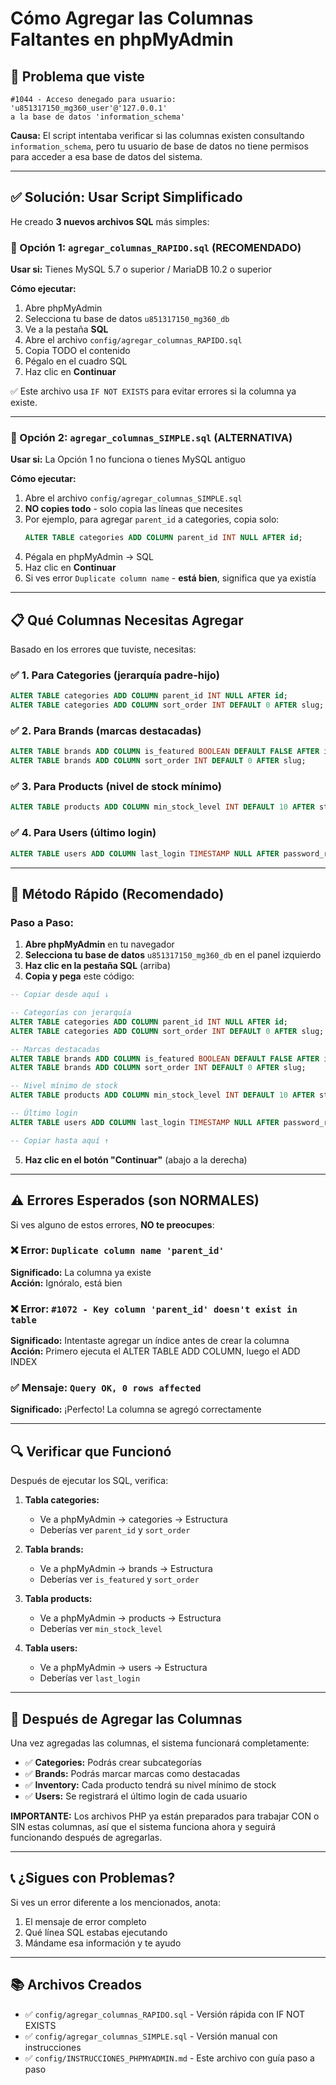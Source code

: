 # Cómo Agregar las Columnas Faltantes en phpMyAdmin

## 🚨 Problema que viste

```
#1044 - Acceso denegado para usuario: 'u851317150_mg360_user'@'127.0.0.1' 
a la base de datos 'information_schema'
```

**Causa:** El script intentaba verificar si las columnas existen consultando `information_schema`, pero tu usuario de base de datos no tiene permisos para acceder a esa base de datos del sistema.

---

## ✅ Solución: Usar Script Simplificado

He creado **3 nuevos archivos SQL** más simples:

### 📄 Opción 1: `agregar_columnas_RAPIDO.sql` (RECOMENDADO)

**Usar si:** Tienes MySQL 5.7 o superior / MariaDB 10.2 o superior

**Cómo ejecutar:**
1. Abre phpMyAdmin
2. Selecciona tu base de datos `u851317150_mg360_db`
3. Ve a la pestaña **SQL**
4. Abre el archivo `config/agregar_columnas_RAPIDO.sql`
5. Copia TODO el contenido
6. Pégalo en el cuadro SQL
7. Haz clic en **Continuar**

✅ Este archivo usa `IF NOT EXISTS` para evitar errores si la columna ya existe.

---

### 📄 Opción 2: `agregar_columnas_SIMPLE.sql` (ALTERNATIVA)

**Usar si:** La Opción 1 no funciona o tienes MySQL antiguo

**Cómo ejecutar:**
1. Abre el archivo `config/agregar_columnas_SIMPLE.sql`
2. **NO copies todo** - solo copia las líneas que necesites
3. Por ejemplo, para agregar `parent_id` a categories, copia solo:
   ```sql
   ALTER TABLE categories ADD COLUMN parent_id INT NULL AFTER id;
   ```
4. Pégala en phpMyAdmin → SQL
5. Haz clic en **Continuar**
6. Si ves error `Duplicate column name` - **está bien**, significa que ya existía

---

## 📋 Qué Columnas Necesitas Agregar

Basado en los errores que tuviste, necesitas:

### ✅ 1. Para Categories (jerarquía padre-hijo)
```sql
ALTER TABLE categories ADD COLUMN parent_id INT NULL AFTER id;
ALTER TABLE categories ADD COLUMN sort_order INT DEFAULT 0 AFTER slug;
```

### ✅ 2. Para Brands (marcas destacadas)
```sql
ALTER TABLE brands ADD COLUMN is_featured BOOLEAN DEFAULT FALSE AFTER is_active;
ALTER TABLE brands ADD COLUMN sort_order INT DEFAULT 0 AFTER slug;
```

### ✅ 3. Para Products (nivel de stock mínimo)
```sql
ALTER TABLE products ADD COLUMN min_stock_level INT DEFAULT 10 AFTER stock_quantity;
```

### ✅ 4. Para Users (último login)
```sql
ALTER TABLE users ADD COLUMN last_login TIMESTAMP NULL AFTER password_reset_expires;
```

---

## 🎯 Método Rápido (Recomendado)

### Paso a Paso:

1. **Abre phpMyAdmin** en tu navegador
2. **Selecciona tu base de datos** `u851317150_mg360_db` en el panel izquierdo
3. **Haz clic en la pestaña SQL** (arriba)
4. **Copia y pega** este código:

```sql
-- Copiar desde aquí ↓

-- Categorías con jerarquía
ALTER TABLE categories ADD COLUMN parent_id INT NULL AFTER id;
ALTER TABLE categories ADD COLUMN sort_order INT DEFAULT 0 AFTER slug;

-- Marcas destacadas  
ALTER TABLE brands ADD COLUMN is_featured BOOLEAN DEFAULT FALSE AFTER is_active;
ALTER TABLE brands ADD COLUMN sort_order INT DEFAULT 0 AFTER slug;

-- Nivel mínimo de stock
ALTER TABLE products ADD COLUMN min_stock_level INT DEFAULT 10 AFTER stock_quantity;

-- Último login
ALTER TABLE users ADD COLUMN last_login TIMESTAMP NULL AFTER password_reset_expires;

-- Copiar hasta aquí ↑
```

5. **Haz clic en el botón "Continuar"** (abajo a la derecha)

---

## ⚠️ Errores Esperados (son NORMALES)

Si ves alguno de estos errores, **NO te preocupes**:

### ❌ Error: `Duplicate column name 'parent_id'`
**Significado:** La columna ya existe  
**Acción:** Ignóralo, está bien

### ❌ Error: `#1072 - Key column 'parent_id' doesn't exist in table`
**Significado:** Intentaste agregar un índice antes de crear la columna  
**Acción:** Primero ejecuta el ALTER TABLE ADD COLUMN, luego el ADD INDEX

### ✅ Mensaje: `Query OK, 0 rows affected`
**Significado:** ¡Perfecto! La columna se agregó correctamente

---

## 🔍 Verificar que Funcionó

Después de ejecutar los SQL, verifica:

1. **Tabla categories:**
   - Ve a phpMyAdmin → categories → Estructura
   - Deberías ver `parent_id` y `sort_order`

2. **Tabla brands:**
   - Ve a phpMyAdmin → brands → Estructura  
   - Deberías ver `is_featured` y `sort_order`

3. **Tabla products:**
   - Ve a phpMyAdmin → products → Estructura
   - Deberías ver `min_stock_level`

4. **Tabla users:**
   - Ve a phpMyAdmin → users → Estructura
   - Deberías ver `last_login`

---

## 🚀 Después de Agregar las Columnas

Una vez agregadas las columnas, el sistema funcionará completamente:

- ✅ **Categories:** Podrás crear subcategorías
- ✅ **Brands:** Podrás marcar marcas como destacadas
- ✅ **Inventory:** Cada producto tendrá su nivel mínimo de stock
- ✅ **Users:** Se registrará el último login de cada usuario

**IMPORTANTE:** Los archivos PHP ya están preparados para trabajar CON o SIN estas columnas, así que el sistema funciona ahora y seguirá funcionando después de agregarlas.

---

## 📞 ¿Sigues con Problemas?

Si ves un error diferente a los mencionados, anota:
1. El mensaje de error completo
2. Qué línea SQL estabas ejecutando
3. Mándame esa información y te ayudo

---

## 📚 Archivos Creados

- ✅ `config/agregar_columnas_RAPIDO.sql` - Versión rápida con IF NOT EXISTS
- ✅ `config/agregar_columnas_SIMPLE.sql` - Versión manual con instrucciones
- ✅ `config/INSTRUCCIONES_PHPMYADMIN.md` - Este archivo con guía paso a paso
